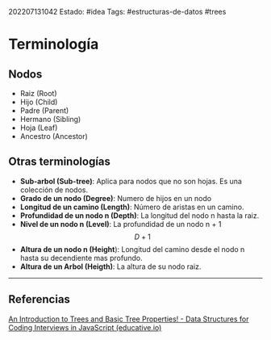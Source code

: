 202207131042
Estado: #idea
Tags: #estructuras-de-datos  #trees 

# Terminología

## Nodos
- Raiz (Root)
- Hijo (Child)
- Padre (Parent)
- Hermano (Sibling)
- Hoja (Leaf)
- Ancestro (Ancestor)

## Otras terminologías
- **Sub-arbol (Sub-tree)**: Aplica para nodos que no son hojas. Es una colección de nodos.
- **Grado de un nodo (Degree)**: Numero de hijos en un nodo
- **Longitud de un camino (Length)**: Número de aristas en un camino.
- **Profundidad de un nodo n (Depth)**: La longitud del nodo n hasta la raiz.
- **Nivel de un nodo n (Level)**: La profundidad de un nodo n + 1 $$\ D + 1$$
- **Altura de un nodo n (Height**): Longitud del camino desde el nodo n hasta su decendiente mas profundo.
- **Altura de un Arbol (Heigth)**: La altura de su nodo raiz.

---
## Referencias

[An Introduction to Trees and Basic Tree Properties! - Data Structures for Coding Interviews in JavaScript (educative.io)](https://www.educative.io/courses/data-structures-coding-interviews-javascript/qVMzgL0nZAk#Explanation)
